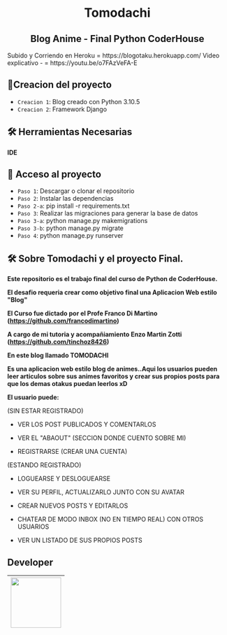 <h1 align="center"> Tomodachi </h1>
<h2 align="center"> Blog Anime - Final Python CoderHouse </h2>
Subido y Corriendo en Heroku = https://blogotaku.herokuapp.com/
Video explicativo - = https://youtu.be/o7FAzVeFA-E

## :hammer:Creacion del proyecto

- `Creacion 1`: Blog creado con Python 3.10.5
- `Creacion 2`: Framework Django

## 🛠️ Herramientas Necesarias

**IDE**


## 📁 Acceso al proyecto

- `Paso 1`: Descargar o clonar el repositorio
- `Paso 2`: Instalar las dependencias
- `Paso 2-a`: pip install -r requirements.txt
- `Paso 3`: Realizar las migraciones para generar la base de datos
- `Paso 3-a`: python manage.py makemigrations
- `Paso 3-b`: python manage.py migrate
- `Paso 4`: python manage.py runserver


## 🛠️ Sobre Tomodachi y el proyecto Final.

**Este repositorio es el trabajo final del curso de Python de CoderHouse.**

**El desafio requeria crear como objetivo final una Aplicacion Web estilo "Blog"**

**El Curso fue dictado por el Profe Franco Di Martino (https://github.com/francodimartino)**

**A cargo de mi tutoria y acompañiamiento Enzo Martin Zotti (https://github.com/tinchoz8426)**

**En este blog llamado TOMODACHI**

**Es una aplicacion web estilo blog de animes..Aqui los usuarios pueden leer articulos sobre sus animes favoritos y crear sus propios posts para que los demas otakus puedan leerlos xD**

**El usuario puede:**

(SIN ESTAR REGISTRADO)

- VER LOS POST PUBLICADOS Y COMENTARLOS

- VER EL "ABAOUT" (SECCION DONDE CUENTO SOBRE MI)

- REGISTRARSE (CREAR UNA CUENTA)

(ESTANDO REGISTRADO)

- LOGUEARSE Y DESLOGUEARSE

- VER SU PERFIL, ACTUALIZARLO JUNTO CON SU AVATAR

- CREAR NUEVOS POSTS Y EDITARLOS

- CHATEAR DE MODO INBOX (NO EN TIEMPO REAL) CON OTROS USUARIOS

- VER UN LISTADO DE SUS PROPIOS POSTS






## Developer
| [<img src="https://avatars.githubusercontent.com/u/105803075?v=4" width=115><br><sub></sub>](https://github.com/Emiib) |
| :---: |
